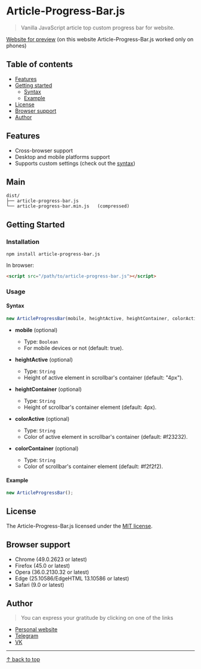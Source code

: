 # Article-Progress-Bar.js

> Vanilla JavaScript article top custom progress bar for website.

[Website for preview](http://kenclaron.ru) (on this website Article-Progress-Bar.js worked only on phones)

## Table of contents
- [Features](#features)
- [Getting started](#getting-started)
  - [Syntax](#syntax)
  - [Example](#example)
- [License](#license)
- [Browser support](#browser-support)
- [Author](#author)

## Features

- Cross-browser support
- Desktop and mobile platforms support
- Supports custom settings (check out the [syntax](#syntax))

## Main

```text
dist/
├── article-progress-bar.js
└── article-progress-bar.min.js   (compressed)
```

## Getting Started

### Installation

```
npm install article-progress-bar.js
```

In browser:

```html
<script src="/path/to/article-progress-bar.js"></script>
```

### Usage

#### Syntax

```js
new ArticleProgressBar(mobile, heightActive, heightContainer, colorActive, colorContainer);
```

- **mobile** (optional)
  - Type: `Boolean`
  - For mobile devices or not (default: true).

- **heightActive** (optional)
  - Type: `String`
  - Height of active element in scrollbar's container (default: "4px").

- **heightContainer** (optional)
  - Type: `String`
  - Height of scrollbar's container element (default: 4px).

- **colorActive** (optional)
  - Type: `String`
  - Color of active element in scrollbar's container (default: #f23232).

- **colorContainer** (optional)
  - Type: `String`
  - Color of scrollbar's container element (default: #f2f2f2).

#### Example

```js
new ArticleProgressBar();
```

## License

The Article-Progress-Bar.js licensed under the [MIT license](https://opensource.org/licenses/MIT).

## Browser support

- Chrome (49.0.2623 or latest)
- Firefox (45.0 or latest)
- Opera (36.0.2130.32 or latest)
- Edge (25.10586/EdgeHTML 13.10586 or latest)
- Safari (9.0 or latest)

## Author

> You can express your gratitude by clicking on one of the links

- [Personal website](http://kenclaron.ru)
- [Telegram](http://t.me/joinchat/AAAAAFZA0MAQ_0nopQKN_A)
- [VK](https://vk.com/club190729942)


___________________________________

[↑ back to top](#table-of-contents)